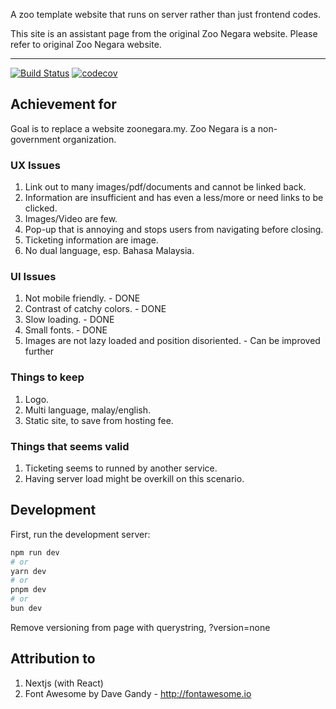 A zoo template website that runs on server rather than just frontend codes.

This site is an assistant page from the original Zoo Negara website. Please refer to original Zoo Negara website.

---

[![Build Status][build-badge]][build]
[![codecov](https://codecov.io/gh/yoonghan/zoo/graph/badge.svg?token=0SGU5RSG0Q)](https://codecov.io/gh/yoonghan/zoo)

## Achievement for

Goal is to replace a website zoonegara.my. Zoo Negara is a non-government organization.

### UX Issues

1. Link out to many images/pdf/documents and cannot be linked back.
2. Information are insufficient and has even a less/more or need links to be clicked.
3. Images/Video are few.
4. Pop-up that is annoying and stops users from navigating before closing.
5. Ticketing information are image.
6. No dual language, esp. Bahasa Malaysia.

### UI Issues

1. Not mobile friendly. - DONE
2. Contrast of catchy colors. - DONE
3. Slow loading. - DONE
4. Small fonts. - DONE
5. Images are not lazy loaded and position disoriented. - Can be improved further

### Things to keep

1. Logo.
2. Multi language, malay/english.
3. Static site, to save from hosting fee.

### Things that seems valid

1. Ticketing seems to runned by another service.
2. Having server load might be overkill on this scenario.

## Development

First, run the development server:

```bash
npm run dev
# or
yarn dev
# or
pnpm dev
# or
bun dev
```

Remove versioning from page with querystring, ?version=none

## Attribution to

1. Nextjs (with React)
2. Font Awesome by Dave Gandy - http://fontawesome.io

[build-badge]: https://img.shields.io/github/actions/workflow/status/yoonghan/zoo/master_merge.yml
[build]: https://github.com/yoonghan/zoo/actions?query=workflow
